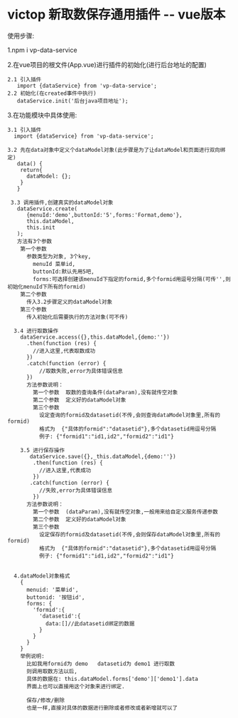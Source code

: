 # victop 新取数保存通用插件 -- vue版本

使用步骤:

  1.npm i vp-data-service
  
  2.在vue项目的根文件(App.vue)进行插件的初始化(进行后台地址的配置)
  
    2.1 引入插件
       import {dataService} from 'vp-data-service';
    2.2 初始化(在created事件中执行)
       dataService.init('后台java项目地址');
  
  3.在功能模块中具体使用:
  
    3.1 引入插件
      import {dataService} from 'vp-data-service';
      
    3.2 先在data对象中定义个dataModel对象(此步骤是为了让dataModel和页面进行双向绑定)
       data() {
        return{
          dataModel: {};
        }
       }
    
     3.3 调用插件,创建真实的dataModel对象
       dataService.create(
          {menuId:'demo',buttonId:'5',forms:'Format,demo'},
          this.dataModel,
          this.init
       );
       方法有3个参数
        第一个参数
          参数类型为对象, 3个key,
            menuId 菜单id,
            buttonId:默认先用5吧,
            forms:可选择创建该menuId下指定的formid,多个formid用逗号分隔(可传'',则初始化menuId下所有的formid)
        第二个参数 
          传入3.2步骤定义的dataModel对象
        第三个参数
          传入初始化后需要执行的方法对象(可不传)
          
      3.4 进行取数操作
        dataService.access({},this.dataModel,{demo:''})
          .then(function (res) {
            //进入这里,代表取数成功
          })
          .catch(function (error) {
              //取数失败,error为具体错误信息
          })
          方法参数说明：
            第一个参数  取数的查询条件(dataParam),没有就传空对象
            第二个参数  定义好的dataModel对象
            第三个参数 
              设定查询的formid及datasetid(不传,会则查询dataModel对象里,所有的formid)
              格式为  {"具体的formid":"datasetid"},多个datasetid用逗号分隔
              例子: {"formid1":"id1,id2","formid2":"id1"}
              
        3.5 进行保存操作
           dataService.save({},_this.dataModel,{demo:''})
            .then(function (res) {
              //进入这里,代表成功
            })
           .catch(function (error) {
              //失败,error为具体错误信息
            })
          方法参数说明：
            第一个参数  (dataParam),没有就传空对象,一般用来给自定义服务传递参数
            第二个参数  定义好的dataModel对象
            第三个参数 
              设定保存的formid及datasetid(不传,会则保存dataModel对象里,所有的formid)
              格式为  {"具体的formid":"datasetid"},多个datasetid用逗号分隔
              例子: {"formid1":"id1,id2","formid2":"id1"}
              
              
      4.dataModel对象格式
        {
          menuid: '菜单id',
          buttonid: '按钮id',
          forms: {
            'formid':{
              'datasetid':{
                data:[]//此datasetid绑定的数据
              }
            }
          }
        }
        举例说明:
          比如我用formid为 demo   datasetid为 demo1 进行取数
          则调用取数方法以后,
          具体的数据在: this.dataModel.forms['demo']['demo1'].data
          界面上也可以直接用这个对象来进行绑定.
          
          保存/修改/删除
          也是一样,直接对具体的数据进行删除或者修改或者新增就可以了
        
       
